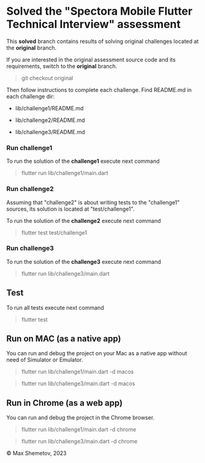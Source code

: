 # Solved the "Spectora Mobile Flutter Technical Interview" assessment

This <b>solved</b> branch contains results of solving
 original challenges located at the <b>original</b> branch.

If you are interested in the original assessment source code
 and its requirements, switch to the <b>original</b> branch.

 > git checkout original

Then follow instructions to complete each challenge.
Find README.md in each challenge dir:

- lib/challenge1/README.md

- lib/challenge2/README.md

- lib/challenge3/README.md

### Run challenge1
To run the solution of the <b>challenge1</b> execute next command

> flutter run lib/challenge1/main.dart

### Run challenge2
Assuming that "challenge2" is about writing tests to the "challenge1" sources,
its solution is located at "test/challenge1".

To run the solution of the <b>challenge2</b> execute next command

> flutter test test/challenge1

### Run challenge3
To run the solution of the <b>challenge3</b> execute next command

> flutter run lib/challenge3/main.dart

## Test
To run all tests execute next command

> flutter test
 
## Run on MAC (as a native app)
You can run and debug the project on your Mac as a native app
without need of Simulator or Emulator.

> flutter run lib/challenge1/main.dart -d macos

> flutter run lib/challenge3/main.dart -d macos

## Run in Chrome (as a web app)
You can run and debug the project in the Chrome browser.

> flutter run lib/challenge1/main.dart -d chrome

> flutter run lib/challenge3/main.dart -d chrome



 © Max Shemetov, 2023
